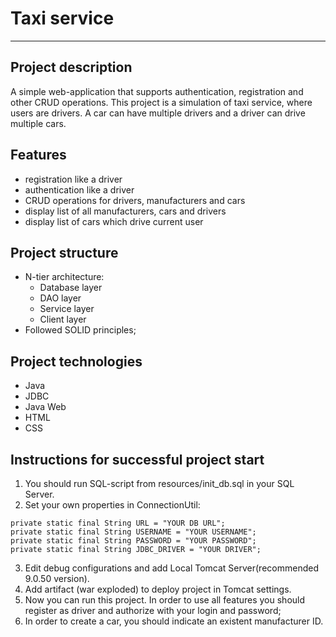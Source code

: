 # Taxi service
___
## Project description
A simple web-application that supports authentication, registration and other CRUD operations.
This project is a simulation of taxi service, where users are drivers. 
A car can have multiple drivers and a driver can drive multiple cars.
## Features
* registration like a driver
* authentication like a driver
* CRUD operations for drivers, manufacturers and cars
* display list of all manufacturers, cars and drivers
* display list of cars which drive current user
## Project structure
* N-tier architecture:
  * Database layer
  * DAO layer
  * Service layer
  * Client layer
* Followed SOLID principles;
## Project technologies
* Java
* JDBC
* Java Web
* HTML
* CSS
## Instructions for successful project start
1. You should run SQL-script from resources/init_db.sql in your SQL Server.
2. Set your own properties in ConnectionUtil: 
```
private static final String URL = "YOUR DB URL";
private static final String USERNAME = "YOUR USERNAME";
private static final String PASSWORD = "YOUR PASSWORD";
private static final String JDBC_DRIVER = "YOUR DRIVER";
```
3. Edit debug configurations and add Local Tomcat Server(recommended 9.0.50 version). 
4. Add artifact (war exploded) to deploy project in Tomcat settings.
5. Now you can run this project. In order to use all features you should register as driver and authorize with your login and password;
6. In order to create a car, you should indicate an existent manufacturer ID.